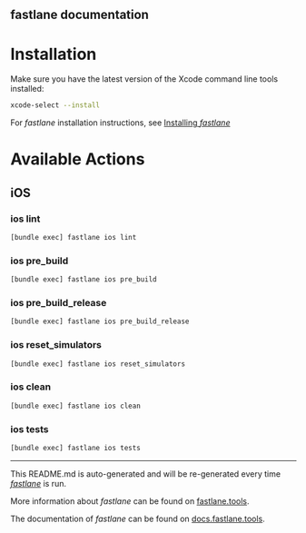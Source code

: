 fastlane documentation
----

# Installation

Make sure you have the latest version of the Xcode command line tools installed:

```sh
xcode-select --install
```

For _fastlane_ installation instructions, see [Installing _fastlane_](https://docs.fastlane.tools/#installing-fastlane)

# Available Actions

## iOS

### ios lint

```sh
[bundle exec] fastlane ios lint
```



### ios pre_build

```sh
[bundle exec] fastlane ios pre_build
```



### ios pre_build_release

```sh
[bundle exec] fastlane ios pre_build_release
```



### ios reset_simulators

```sh
[bundle exec] fastlane ios reset_simulators
```



### ios clean

```sh
[bundle exec] fastlane ios clean
```



### ios tests

```sh
[bundle exec] fastlane ios tests
```



----

This README.md is auto-generated and will be re-generated every time [_fastlane_](https://fastlane.tools) is run.

More information about _fastlane_ can be found on [fastlane.tools](https://fastlane.tools).

The documentation of _fastlane_ can be found on [docs.fastlane.tools](https://docs.fastlane.tools).

